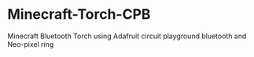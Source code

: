 # Minecraft-Torch-CPB
Minecraft Bluetooth Torch using Adafruit circuit playground bluetooth and Neo-pixel ring
